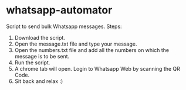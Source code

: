 # whatsapp-automator
Script to send bulk Whatsapp messages.
Steps:
1. Download the script.
2. Open the message.txt file and type your message.
3. Open the numbers.txt file and add all the numbers on which the message is to be sent.
4. Run the script.
5. A chrome tab will open. Login to Whatsapp Web by scanning the QR Code.
6. Sit back and relax :) 
